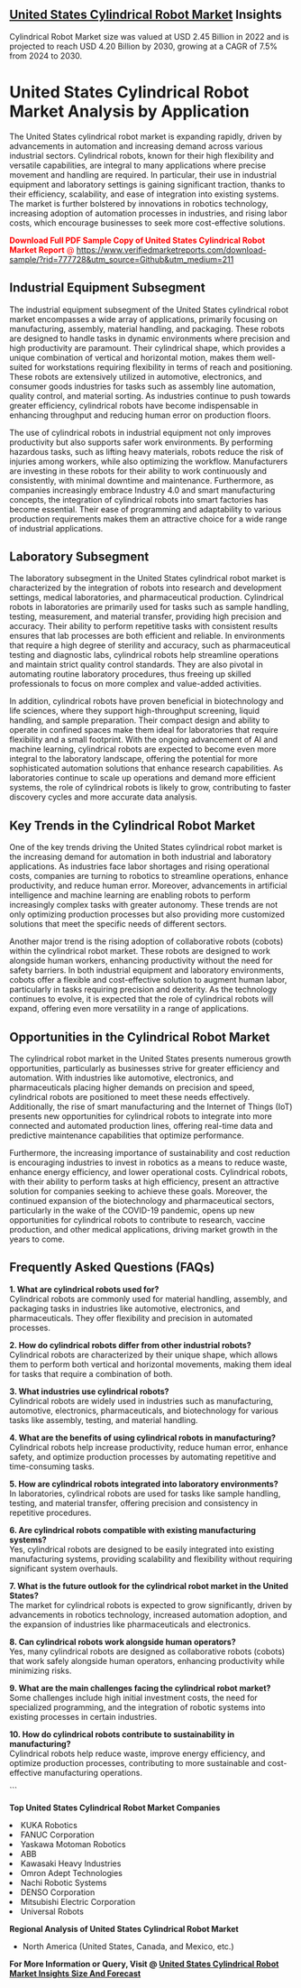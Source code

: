 <h2><a href="https://www.verifiedmarketreports.com/download-sample/?rid=777728&amp;utm_source=Github&amp;utm_medium=211" target="_blank">United States Cylindrical Robot Market</a> Insights</h2><p>Cylindrical Robot Market size was valued at USD 2.45 Billion in 2022 and is projected to reach USD 4.20 Billion by 2030, growing at a CAGR of 7.5% from 2024 to 2030.</p><p><h1>United States Cylindrical Robot Market Analysis by Application</h1><p>The United States cylindrical robot market is expanding rapidly, driven by advancements in automation and increasing demand across various industrial sectors. Cylindrical robots, known for their high flexibility and versatile capabilities, are integral to many applications where precise movement and handling are required. In particular, their use in industrial equipment and laboratory settings is gaining significant traction, thanks to their efficiency, scalability, and ease of integration into existing systems. The market is further bolstered by innovations in robotics technology, increasing adoption of automation processes in industries, and rising labor costs, which encourage businesses to seek more cost-effective solutions. <p><span class=""><span style="color: #ff0000;"><strong>Download Full PDF Sample Copy of United States Cylindrical Robot Market Report</strong> @ </span><a href="https://www.verifiedmarketreports.com/download-sample/?rid=777728&amp;utm_source=Github&amp;utm_medium=211" target="_blank">https://www.verifiedmarketreports.com/download-sample/?rid=777728&amp;utm_source=Github&amp;utm_medium=211</a></span></p></p><h2>Industrial Equipment Subsegment</h2><p>The industrial equipment subsegment of the United States cylindrical robot market encompasses a wide array of applications, primarily focusing on manufacturing, assembly, material handling, and packaging. These robots are designed to handle tasks in dynamic environments where precision and high productivity are paramount. Their cylindrical shape, which provides a unique combination of vertical and horizontal motion, makes them well-suited for workstations requiring flexibility in terms of reach and positioning. These robots are extensively utilized in automotive, electronics, and consumer goods industries for tasks such as assembly line automation, quality control, and material sorting. As industries continue to push towards greater efficiency, cylindrical robots have become indispensable in enhancing throughput and reducing human error on production floors.</p><p>The use of cylindrical robots in industrial equipment not only improves productivity but also supports safer work environments. By performing hazardous tasks, such as lifting heavy materials, robots reduce the risk of injuries among workers, while also optimizing the workflow. Manufacturers are investing in these robots for their ability to work continuously and consistently, with minimal downtime and maintenance. Furthermore, as companies increasingly embrace Industry 4.0 and smart manufacturing concepts, the integration of cylindrical robots into smart factories has become essential. Their ease of programming and adaptability to various production requirements makes them an attractive choice for a wide range of industrial applications.</p><h2>Laboratory Subsegment</h2><p>The laboratory subsegment in the United States cylindrical robot market is characterized by the integration of robots into research and development settings, medical laboratories, and pharmaceutical production. Cylindrical robots in laboratories are primarily used for tasks such as sample handling, testing, measurement, and material transfer, providing high precision and accuracy. Their ability to perform repetitive tasks with consistent results ensures that lab processes are both efficient and reliable. In environments that require a high degree of sterility and accuracy, such as pharmaceutical testing and diagnostic labs, cylindrical robots help streamline operations and maintain strict quality control standards. They are also pivotal in automating routine laboratory procedures, thus freeing up skilled professionals to focus on more complex and value-added activities.</p><p>In addition, cylindrical robots have proven beneficial in biotechnology and life sciences, where they support high-throughput screening, liquid handling, and sample preparation. Their compact design and ability to operate in confined spaces make them ideal for laboratories that require flexibility and a small footprint. With the ongoing advancement of AI and machine learning, cylindrical robots are expected to become even more integral to the laboratory landscape, offering the potential for more sophisticated automation solutions that enhance research capabilities. As laboratories continue to scale up operations and demand more efficient systems, the role of cylindrical robots is likely to grow, contributing to faster discovery cycles and more accurate data analysis.</p><h2>Key Trends in the Cylindrical Robot Market</h2><p>One of the key trends driving the United States cylindrical robot market is the increasing demand for automation in both industrial and laboratory applications. As industries face labor shortages and rising operational costs, companies are turning to robotics to streamline operations, enhance productivity, and reduce human error. Moreover, advancements in artificial intelligence and machine learning are enabling robots to perform increasingly complex tasks with greater autonomy. These trends are not only optimizing production processes but also providing more customized solutions that meet the specific needs of different sectors.</p><p>Another major trend is the rising adoption of collaborative robots (cobots) within the cylindrical robot market. These robots are designed to work alongside human workers, enhancing productivity without the need for safety barriers. In both industrial equipment and laboratory environments, cobots offer a flexible and cost-effective solution to augment human labor, particularly in tasks requiring precision and dexterity. As the technology continues to evolve, it is expected that the role of cylindrical robots will expand, offering even more versatility in a range of applications.</p><h2>Opportunities in the Cylindrical Robot Market</h2><p>The cylindrical robot market in the United States presents numerous growth opportunities, particularly as businesses strive for greater efficiency and automation. With industries like automotive, electronics, and pharmaceuticals placing higher demands on precision and speed, cylindrical robots are positioned to meet these needs effectively. Additionally, the rise of smart manufacturing and the Internet of Things (IoT) presents new opportunities for cylindrical robots to integrate into more connected and automated production lines, offering real-time data and predictive maintenance capabilities that optimize performance.</p><p>Furthermore, the increasing importance of sustainability and cost reduction is encouraging industries to invest in robotics as a means to reduce waste, enhance energy efficiency, and lower operational costs. Cylindrical robots, with their ability to perform tasks at high efficiency, present an attractive solution for companies seeking to achieve these goals. Moreover, the continued expansion of the biotechnology and pharmaceutical sectors, particularly in the wake of the COVID-19 pandemic, opens up new opportunities for cylindrical robots to contribute to research, vaccine production, and other medical applications, driving market growth in the years to come.</p><h2>Frequently Asked Questions (FAQs)</h2><p><strong>1. What are cylindrical robots used for?</strong><br> Cylindrical robots are commonly used for material handling, assembly, and packaging tasks in industries like automotive, electronics, and pharmaceuticals. They offer flexibility and precision in automated processes.</p><p><strong>2. How do cylindrical robots differ from other industrial robots?</strong><br> Cylindrical robots are characterized by their unique shape, which allows them to perform both vertical and horizontal movements, making them ideal for tasks that require a combination of both.</p><p><strong>3. What industries use cylindrical robots?</strong><br> Cylindrical robots are widely used in industries such as manufacturing, automotive, electronics, pharmaceuticals, and biotechnology for various tasks like assembly, testing, and material handling.</p><p><strong>4. What are the benefits of using cylindrical robots in manufacturing?</strong><br> Cylindrical robots help increase productivity, reduce human error, enhance safety, and optimize production processes by automating repetitive and time-consuming tasks.</p><p><strong>5. How are cylindrical robots integrated into laboratory environments?</strong><br> In laboratories, cylindrical robots are used for tasks like sample handling, testing, and material transfer, offering precision and consistency in repetitive procedures.</p><p><strong>6. Are cylindrical robots compatible with existing manufacturing systems?</strong><br> Yes, cylindrical robots are designed to be easily integrated into existing manufacturing systems, providing scalability and flexibility without requiring significant system overhauls.</p><p><strong>7. What is the future outlook for the cylindrical robot market in the United States?</strong><br> The market for cylindrical robots is expected to grow significantly, driven by advancements in robotics technology, increased automation adoption, and the expansion of industries like pharmaceuticals and electronics.</p><p><strong>8. Can cylindrical robots work alongside human operators?</strong><br> Yes, many cylindrical robots are designed as collaborative robots (cobots) that work safely alongside human operators, enhancing productivity while minimizing risks.</p><p><strong>9. What are the main challenges facing the cylindrical robot market?</strong><br> Some challenges include high initial investment costs, the need for specialized programming, and the integration of robotic systems into existing processes in certain industries.</p><p><strong>10. How do cylindrical robots contribute to sustainability in manufacturing?</strong><br> Cylindrical robots help reduce waste, improve energy efficiency, and optimize production processes, contributing to more sustainable and cost-effective manufacturing operations.</p>```</p><p><strong>Top United States Cylindrical Robot Market Companies</strong></p><div data-test-id=""><p><li>KUKA Robotics</li><li> FANUC Corporation</li><li> Yaskawa Motoman Robotics</li><li> ABB</li><li> Kawasaki Heavy Industries</li><li> Omron Adept Technologies</li><li> Nachi Robotic Systems</li><li> DENSO Corporation</li><li> Mitsubishi Electric Corporation</li><li> Universal Robots</li></p><div><strong>Regional Analysis of&nbsp;United States Cylindrical Robot Market</strong></div><ul><li dir="ltr"><p dir="ltr">North America&nbsp;(United States, Canada, and Mexico, etc.)</p></li></ul><p><strong>For More Information or Query, Visit @&nbsp;</strong><strong><a href="https://www.verifiedmarketreports.com/product/cylindrical-robot-market/?utm_source=Github&amp;utm_medium=211" target="_blank">United States Cylindrical Robot Market Insights Size And Forecast</a></strong></p></div>
